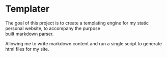 # Templater

The goal of this project is to create a templating engine for my static personal website, to accompany the purpose \
built markdown parser.

Allowing me to write markdown content and run a single script to generate html files for my site.
